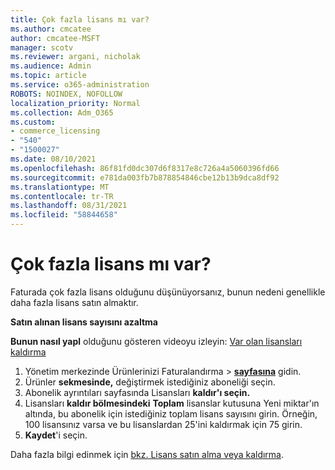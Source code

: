 ```yaml
---
title: Çok fazla lisans mı var?
ms.author: cmcatee
author: cmcatee-MSFT
manager: scotv
ms.reviewer: argani, nicholak
ms.audience: Admin
ms.topic: article
ms.service: o365-administration
ROBOTS: NOINDEX, NOFOLLOW
localization_priority: Normal
ms.collection: Adm_O365
ms.custom:
- commerce_licensing
- "540"
- "1500027"
ms.date: 08/10/2021
ms.openlocfilehash: 86f81fd0dc307d6f8317e8c726a4a5060396fd66
ms.sourcegitcommit: e781da003fb7b878854846cbe12b13b9dca8df92
ms.translationtype: MT
ms.contentlocale: tr-TR
ms.lasthandoff: 08/31/2021
ms.locfileid: "58844658"
---
```

# <a name="too-many-licenses"></a>Çok fazla lisans mı var?

Faturada çok fazla lisans olduğunu düşünüyorsanız, bunun nedeni genellikle daha fazla lisans satın almaktır.
  
**Satın alınan lisans sayısını azaltma**

**Bunun nasıl yapl** olduğunu gösteren videoyu izleyin: [Var olan lisansları kaldırma](https://go.microsoft.com/fwlink/p/?linkid=2154938)
  
1. Yönetim merkezinde Ürünlerinizi Faturalandırma  \> **[sayfasına](https://go.microsoft.com/fwlink/p/?linkid=842054)** gidin.
2. Ürünler **sekmesinde,** değiştirmek istediğiniz aboneliği seçin.
3. Abonelik ayrıntıları sayfasında Lisansları **kaldır'ı seçin.**
4. Lisansları **kaldır bölmesindeki** **Toplam** lisanslar  kutusuna Yeni miktar'ın altında, bu abonelik için istediğiniz toplam lisans sayısını girin. Örneğin, 100 lisansınız varsa ve bu lisanslardan 25'ini kaldırmak için 75 girin.
5. **Kaydet**'i seçin.

Daha fazla bilgi edinmek için [bkz. Lisans satın alma veya kaldırma](https://docs.microsoft.com/microsoft-365/commerce/licenses/buy-licenses).